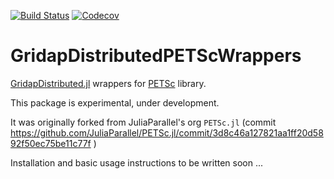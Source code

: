 <!-- [![Stable](https://img.shields.io/badge/docs-stable-blue.svg)](https://gridap.github.io/GridapDistributed.jl/stable)
[![Dev](https://img.shields.io/badge/docs-dev-blue.svg)](https://gridap.github.io/GridapDistributed.jl/dev) -->
[![Build Status](https://travis-ci.com/gridap/GridapDistributedPETScWrappers.svg?branch=master)](https://travis-ci.com/gridap/GridapDistributedPETScWrappers.jl)
[![Codecov](https://codecov.io/gh/gridap/GridapDistributedPETScWrappers.jl/branch/master/graph/badge.svg)](https://codecov.io/gh/gridap/GridapDistributedPETScWrappers.jl)

# GridapDistributedPETScWrappers

[GridapDistributed.jl](https://github.com/gridap/GridapDistributed.jl) wrappers for [PETSc](https://www.mcs.anl.gov/petsc/) library. 

This package is experimental, under development. 

It was originally forked from JuliaParallel's org `PETSc.jl` (commit https://github.com/JuliaParallel/PETSc.jl/commit/3d8c46a127821aa1ff20d5892f50ec75be11c77f )

Installation and basic usage instructions to be written soon ...


<!-- [![Build Status](https://travis-ci.org/JuliaParallel/PETSc.jl.svg?branch=master)](https://travis-ci.org/JuliaParallel/PETSc.jl)
[![codecov.io](http://codecov.io/github/JuliaParallel/PETSc.jl/coverage.svg?branch=master)](http://codecov.io/github/JuliaParallel/PETSc.jl?branch=master)
[![Coverage Status](https://coveralls.io/repos/JuliaParallel/PETSc.jl/badge.svg?branch=master&service=github)](https://coveralls.io/github/JuliaParallel/PETSc.jl?branch=master)
[![](https://img.shields.io/badge/docs-latest-blue.svg)](https://JuliaParallel.github.io/PETSc.jl/latest)

This package provides a high level interface for PETSc, enabling the use of PETSc as an `AbstractArray`.  
A low level interface is also available in the submodule `PETSc.C`.
The package supports 64-bit integers the `PetscInt` type described in 
the PETSc documentation, and `Float64`, `Float32`, and `Complex128` for the 
`PetscScalar` type.  In a default build of the package, all types can be used
simultaneously, using multiple dispatch to determine which version of PETSc
to use.

This package requires the [MPI.jl package](https://github.com/JuliaParallel/MPI.jl) be installed.  Once it is installed you should be able to run both Julia and Petsc in parallel using MPI for all communication.  The testing verifies that PETSc can be used both serially and in parallel.

To use the package, simply put `using PETSc` at the top of your Julia source file.  The module exports the names of all the functions, as well as the PETSc data type aliases and constants such as `PETSC_DECIDE`.

In general, it is possible to run PETSc in parallel. To do so with 4 processors, do:

```
mpirun -np 4 julia ./name_of_file
```

Note that this launches 4 independent Julia processes.  They are not aware of each other using Julia's built-in parallelism, and MPI is used for all communications.  

To run in serial, do:
```
julia ./name_of_file
```

Even when running serially, the [MPI.jl package](https://github.com/JuliaParallel/MPI.jl) must be installed.


An example of using a Krylov subspace method to solve a linear system is in  `test/test_ksp.jl`, which solves a simple system with a Krylov subspace method and compares the result with a direct solve using Julia's backslash operator.  This works in serial and in parallel.  It requires some variables declared at the top of `runtests.jl` to work.



## To do:
  * Make the script for building PETSc more flexible, e.g. allowing more configuration options like building BLAS or LAPCK, while ensure it remains completely autonomous (needed for Travis testing)
  * Wrap more KSP functions

## Status
### Vector
  The `AbstractArray` for `PetscVec` is implemented.  Some additional PETSc 
  BLAS functions are wrapped as well.
### Matrix
 The AbstractArray interface for `PetscMat` is implemented.  Preallocation 
 is supported through optional keyword arguments to the matrix constructor or
 the `setpreallocation` function.  It possible to set multiple values in the 
  matrix without intermediate assembly using the `assemble` function or by 
 setting the `Mat` object field `assembling` to `false` and calling `setindex`
 repeatedly.

### KSP
 Just enough KSP functions are implimented to do a GMRES solve.  Adding more 
functionality is the current priority.

## Directory Structure
  `/src` : source files.  PETSc.jl is the main file containing initialization, with the functions for each type of Petsc object in its own file.  All constants are declared in `petsc_constants.jl`.

  `/src/generated`: auto generated wrappers from Clang.jl.  Not directly useful, but easy to modify to make useful

  `/test` : contains `runtest.jl`, which does some setup and runs all tests on all three version of Petsc currently supported.  Tests for each type of Petsc object (mirroring the files in `/src`) are contained in separate files.

  `/deps` : builds Petsc if needed.  See description below


## Building PETSc
By default, building the package will build 3 versions of PETSc in the `/deps` 
 directory, and writes the file `lib_locations.jl` to the `/deps` 
 directory to tell the package the location of the libraries.  Note that 
this builds the debug versions of PETSc, which are recommended to use for all 
development.  If you wish to do high performance computations, you should 
build the optimized versions of the library.  See the PETSc website for 
details.

If you wish to build fewer than 3 version of PETSc or to use your own build 
of PETSc rather than having the package build it for you, there a several 
environmental variables that control what the build system will do.
For all the variables listed below, `name` is one of `RealDouble`, `RealSingle`,
or `ComplexDouble`, and specifies which version of the library the variable
describes.

### What to build
If the varibles `JULIA_PETSC_name_DIR` and `JULIA_PETSC_name_ARCH` are set to 
the `PETSC_DIR` and `PETSC_ARCH` of an existing PETSc installation, the build 
system will use that PETSc installation for the version of PETSc specified by
`name`.

If the variable `JULIA_PETSC_name_NOBUILD` exists (the value does not matter),
then the package will not build a version the `name`d version of PETSc.

### How to build it
If the variable `JULIA_PETSC_OPT` exists (the value does not matter), then 
a set of default optimization flags are passed to the PETSc `configure` 
script.

If the variable `JULIA_PETSC_FLAGS` exists and `JULIA_PETSC_OPT` does not, 
its value is used passed to the 
PETSc configure script (for all builds).  The user should *never* specify `--with-64-bit-indices`, `--with-scalar-type` or `--with-precision`, because this 
would break the build process for the different version of PETSc.

If neither of the above variables exist, a standard build is performed.


## Auto Generation Notes
PETSc uses preprocessor variables to decide what code to include when compiling 
the library.  Clang does not know what preprocessor variables were defined at 
compile time, so it does not correctly detect the typealiases `PetscScalar`, `PetscReal`, etc.  To correctly autogenerate wrappers, the proper variables must be passed to Clang with the -D switch.  Note that users will not need to generate their own wrappers because they have already been generated and commit to the repo. -->
